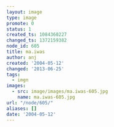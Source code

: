 ```yaml
---
layout: image
type: image
promote: 0
status: 1
created_ts: 1084360227
changed_ts: 1372159382
node_id: 605
title: ma.iwas
author: anj
created: '2004-05-12'
changed: '2013-06-25'
tags:
  - imgn
images:
  - src: image/images/ma.iwas-605.jpg
    name: ma.iwas-605.jpg
url: "/node/605/"
aliases: []
date: '2004-05-12'
---
```


